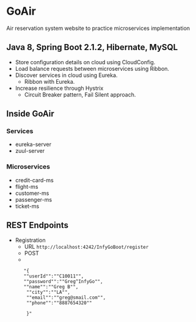 # GoAir

Air reservation system website to practice microservices implementation

## Java 8, Spring Boot 2.1.2, Hibernate, MySQL

* Store configuration details on cloud using CloudConfig.
* Load balance requests between microservices using Ribbon.
* Discover services in cloud using Eureka.
  * Ribbon with Eureka.
* Increase resilience through Hystrix
  * Circuit Breaker pattern, Fail Silent approach.

## Inside GoAir

### Services

* eureka-server
* zuul-server

### Microservices

* credit-card-ms
* flight-ms
* customer-ms
* passenger-ms
* ticket-ms

## REST Endpoints

* Registration
  * URL `http://localhost:4242/InfyGoBoot/register`
  * POST
  * 
  ``` 
     "{
     ""userId"":""C10011"",
     ""password"":""Greg^InfyGo"",
     ""name"":""Greg B"",
      ""city"":""LA"",
      ""email"":""greg@smail.com"",
      ""phone"":""8887654320""

      }"
   ```
